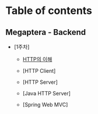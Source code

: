 # Table of contents

## Megaptera - Backend

* [1주차]

  * [HTTP의 이해](week01-1.md)

  * [HTTP Client]

  * [HTTP Server]

  * [Java HTTP Server]

  * [Spring Web MVC]
